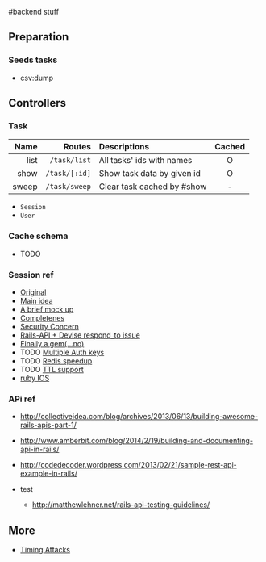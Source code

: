 #backend stuff

## Preparation

### Seeds tasks
- csv:dump

## Controllers

### Task
  Name |Routes       | Descriptions              | Cached
  ---: |---:         | :-----                    | :---:
  list |`/task/list` | All tasks' ids with names | O
  show |`/task/[:id]`| Show task data by given id| O
  sweep |`/task/sweep`| Clear task cached by #show | -
- `Session`
- `User`

### Cache schema
- TODO

### Session ref
- [Original](https://gist.github.com/josevalim/fb706b1e933ef01e4fb6)
- [Main idea](http://soryy.com/blog/2014/apis-with-devise/)
- [A brief mock up](https://gist.github.com/jwo/1255275)
- [Completenes](http://www.emilsoman.com/blog/2013/05/18/building-a-tested/)
- [Security Concern](http://rockyj.in/2013/11/04/angular_rails_2.html)
- [Rails-API + Devise respond_to issue](https://github.com/rails-api/rails-api/issues/24)
- [Finally a gem(...no)](https://github.com/gonzalo-bulnes/simple_token_authentication)
- TODO [Multiple Auth keys](https://github.com/plataformatec/devise/wiki/How-To%3a-Allow-users-to-sign-in-using-their-username-or-email-address)
- TODO [Redis speedup](http://billpatrianakos.me/blog/2013/10/14/api-sessions-with-redis-in-rails/)
- TODO [TTL support](http://resistor.io/blog/2013/08/07/mimimal-api-authentication-on-rails/)
- [ruby IOS](http://lucatironi.github.io/tutorial/2012/10/15/ruby_rails_android_app_authentication_devise_tutorial_part_one/)

### APi ref
- http://collectiveidea.com/blog/archives/2013/06/13/building-awesome-rails-apis-part-1/
- http://www.amberbit.com/blog/2014/2/19/building-and-documenting-api-in-rails/
- http://codedecoder.wordpress.com/2013/02/21/sample-rest-api-example-in-rails/ 

- test
  - http://matthewlehner.net/rails-api-testing-guidelines/

## More
- [Timing Attacks](http://codahale.com/a-lesson-in-timing-attacks/)
